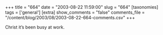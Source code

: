 +++
title = "664"
date = "2003-08-22 11:59:00"
slug = "664"
[taxonomies]
tags = ['general']
[extra]
show_comments = "false"
comments_file = "/content/blog/2003/08/2003-08-22-664-comments.csv"
+++

Christ it’s been busy at work.
